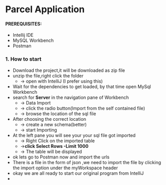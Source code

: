 # Parcel Application 

#### PREREQUISITES:
  * Intellij IDE
  * MySQL Workbench
  * Postman
    
### 1. How to start
  * Download the project,it will be downloaded as zip file
  * unzip the file,right click the folder 
       * -> open with IntelliJ (I prefer using this)
  * Wait for the dependencies to get loaded, by that time open MySql Workbench
  * search for **Server** in the navigation pane of Workbench 
       * -> Data Import 
       * -> click the radio button(Import from the self contained file)
       *  -> browse the location of the sql file
  * After choosing the correct location
      *  -> create a new schema(better)
      *   -> start Importing 
  * At the left pane you will see your your sql file got imported
      *  -> Right Click on the imported table
      *   ->**click Select Rows -Limit 1000** 
      *   -> The table will be displayed
  * ok lets go to Postman now and import the urls
  * There is a file in the form of json ,we need to import the file by clicking the import option under the myWorkspace header
  * okay we are all ready to start our original program from IntelliJ
  * 

```
```
